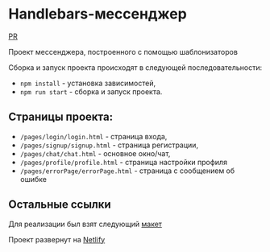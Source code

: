 # Handlebars-мессенджер

[PR](https://github.com/Muhozhukov/middle.messenger.praktikum.yandex/pull/1)

Проект мессенджера, построенного с помощью шаблонизаторов

Сборка и запуск проекта происходят в следующей последовательности:

- `npm install` - установка зависимостей,
- `npm run start` - сборка и запуск проекта.

## Страницы проекта:

- `/pages/login/login.html` - страница входа,
- `/pages/signup/signup.html` - страница регистрации,
- `/pages/chat/chat.html` - основное окно/чат,
- `/pages/profile/profile.html` - cтраница настройки профиля
- `/pages/errorPage/errorPage.html` - cтраница с сообщением об ошибке

## Остальные ссылки

Для реализации был взят следующий [макет](https://www.figma.com/file/jF5fFFzgGOxQeB4CmKWTiE/Chat_external_link?node-id=0%3A1)

Проект развернут на [Netlify](https://effortless-stroopwafel-c840f2.netlify.app/)
